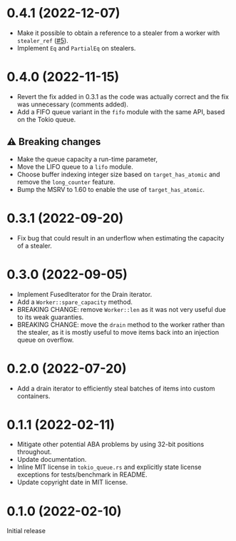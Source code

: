 # 0.4.1 (2022-12-07)

- Make it possible to obtain a reference to a stealer from a worker with
  `stealer_ref` ([#5]).
- Implement `Eq` and `PartialEq` on stealers.

[#5]: https://github.com/asynchronics/st3/pull/5

# 0.4.0 (2022-11-15)

- Revert the fix added in 0.3.1 as the code was actually correct and the fix was
  unnecessary (comments added).
- Add a FIFO queue variant in the `fifo` module with the same API, based on the
  Tokio queue.

## :warning: Breaking changes

- Make the queue capacity a run-time parameter,
- Move the LIFO queue to a `lifo` module.
- Choose buffer indexing integer size based on `target_has_atomic` and remove
  the `long_counter` feature.
- Bump the MSRV to 1.60 to enable the use of `target_has_atomic`.

# 0.3.1 (2022-09-20)

- Fix bug that could result in an underflow when estimating the capacity of a
  stealer.

# 0.3.0 (2022-09-05)

- Implement FusedIterator for the Drain iterator.
- Add a `Worker::spare_capacity` method.
- BREAKING CHANGE: remove `Worker::len` as it was not very useful due to its
  weak guaranties.
- BREAKING CHANGE: move the `drain` method to the worker rather than the
  stealer, as it is mostly useful to move items back into an injection queue on
  overflow.

# 0.2.0 (2022-07-20)

- Add a drain iterator to efficiently steal batches of items into custom
  containers.

# 0.1.1 (2022-02-11)

- Mitigate other potential ABA problems by using 32-bit positions throughout.
- Update documentation.
- Inline MIT license in `tokio_queue.rs` and explicitly state license exceptions
  for tests/benchmark in README.
- Update copyright date in MIT license.

# 0.1.0 (2022-02-10)

Initial release
